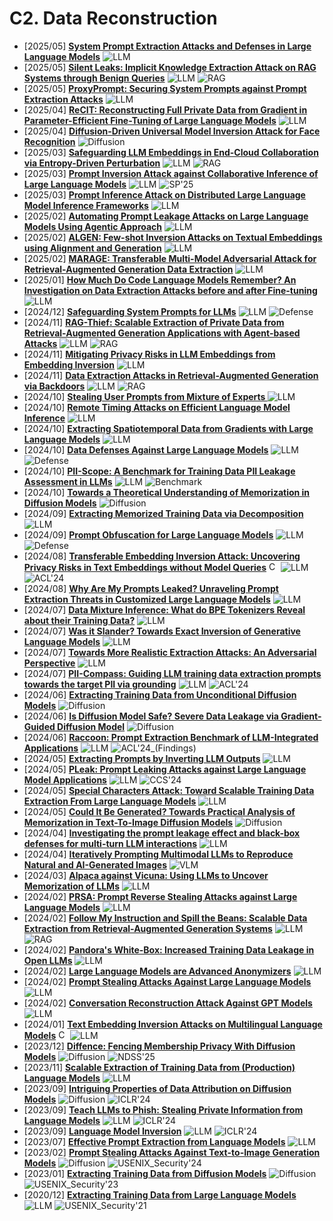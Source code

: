 # C2. Data Reconstruction
- [2025/05] **[System Prompt Extraction Attacks and Defenses in Large Language Models](https://arxiv.org/abs/2505.23817)** ![LLM](https://img.shields.io/badge/LLM-589cf4)
- [2025/05] **[Silent Leaks: Implicit Knowledge Extraction Attack on RAG Systems through Benign Queries](https://arxiv.org/abs/2505.15420)** ![LLM](https://img.shields.io/badge/LLM-589cf4) ![RAG](https://img.shields.io/badge/RAG-87b800)
- [2025/05] **[ProxyPrompt: Securing System Prompts against Prompt Extraction Attacks](https://arxiv.org/abs/2505.11459)** ![LLM](https://img.shields.io/badge/LLM-589cf4)
- [2025/04] **[ReCIT: Reconstructing Full Private Data from Gradient in Parameter-Efficient Fine-Tuning of Large Language Models](https://arxiv.org/abs/2504.20570)** ![LLM](https://img.shields.io/badge/LLM-589cf4)
- [2025/04] **[Diffusion-Driven Universal Model Inversion Attack for Face Recognition](https://arxiv.org/abs/2504.18015)** ![Diffusion](https://img.shields.io/badge/Diffusion-a99cf4)
- [2025/03] **[Safeguarding LLM Embeddings in End-Cloud Collaboration via Entropy-Driven Perturbation](https://arxiv.org/abs/2503.12896)** ![LLM](https://img.shields.io/badge/LLM-589cf4) ![RAG](https://img.shields.io/badge/RAG-87b800)
- [2025/03] **[Prompt Inversion Attack against Collaborative Inference of Large Language Models](https://arxiv.org/abs/2503.09022)** ![LLM](https://img.shields.io/badge/LLM-589cf4) ![SP'25](https://img.shields.io/badge/SP'25-f1b800)
- [2025/03] **[Prompt Inference Attack on Distributed Large Language Model Inference Frameworks](https://arxiv.org/abs/2503.09291)** ![LLM](https://img.shields.io/badge/LLM-589cf4)
- [2025/02] **[Automating Prompt Leakage Attacks on Large Language Models Using Agentic Approach](https://arxiv.org/abs/2502.12630)** ![LLM](https://img.shields.io/badge/LLM-589cf4)
- [2025/02] **[ALGEN: Few-shot Inversion Attacks on Textual Embeddings using Alignment and Generation](https://arxiv.org/abs/2502.11308)** ![LLM](https://img.shields.io/badge/LLM-589cf4)
- [2025/02] **[MARAGE: Transferable Multi-Model Adversarial Attack for Retrieval-Augmented Generation Data Extraction](https://arxiv.org/abs/2502.04360)** ![LLM](https://img.shields.io/badge/LLM-589cf4)
- [2025/01] **[How Much Do Code Language Models Remember? An Investigation on Data Extraction Attacks before and after Fine-tuning](https://arxiv.org/abs/2501.17501)** ![LLM](https://img.shields.io/badge/LLM-589cf4)
- [2024/12] **[Safeguarding System Prompts for LLMs](https://arxiv.org/abs/2412.13426)** ![LLM](https://img.shields.io/badge/LLM-589cf4) ![Defense](https://img.shields.io/badge/Defense-87b800)
- [2024/11] **[RAG-Thief: Scalable Extraction of Private Data from Retrieval-Augmented Generation Applications with Agent-based Attacks](https://arxiv.org/abs/2411.14110)** ![LLM](https://img.shields.io/badge/LLM-589cf4) ![RAG](https://img.shields.io/badge/RAG-87b800)
- [2024/11] **[Mitigating Privacy Risks in LLM Embeddings from Embedding Inversion](https://arxiv.org/abs/2411.05034)** ![LLM](https://img.shields.io/badge/LLM-589cf4)
- [2024/11] **[Data Extraction Attacks in Retrieval-Augmented Generation via Backdoors](https://arxiv.org/abs/2411.01705)** ![LLM](https://img.shields.io/badge/LLM-589cf4) ![RAG](https://img.shields.io/badge/RAG-87b800)
- [2024/10] **[Stealing User Prompts from Mixture of Experts ](https://arxiv.org/abs/2410.22884)** ![LLM](https://img.shields.io/badge/LLM-589cf4)
- [2024/10] **[Remote Timing Attacks on Efficient Language Model Inference](https://arxiv.org/abs/2410.17175)** ![LLM](https://img.shields.io/badge/LLM-589cf4)
- [2024/10] **[Extracting Spatiotemporal Data from Gradients with Large Language Models](https://arxiv.org/abs/2410.16121)** ![LLM](https://img.shields.io/badge/LLM-589cf4)
- [2024/10] **[Data Defenses Against Large Language Models](https://arxiv.org/abs/2410.13138)** ![LLM](https://img.shields.io/badge/LLM-589cf4) ![Defense](https://img.shields.io/badge/Defense-87b800)
- [2024/10] **[PII-Scope: A Benchmark for Training Data PII Leakage Assessment in LLMs](https://arxiv.org/abs/2410.06704)** ![LLM](https://img.shields.io/badge/LLM-589cf4) ![Benchmark](https://img.shields.io/badge/Benchmark-87b800)
- [2024/10] **[Towards a Theoretical Understanding of Memorization in Diffusion Models](https://arxiv.org/abs/2410.02467)** ![Diffusion](https://img.shields.io/badge/Diffusion-a99cf4)
- [2024/09] **[Extracting Memorized Training Data via Decomposition](https://arxiv.org/abs/2409.12367)** ![LLM](https://img.shields.io/badge/LLM-589cf4)
- [2024/09] **[Prompt Obfuscation for Large Language Models](https://arxiv.org/abs/2409.11026)** ![LLM](https://img.shields.io/badge/LLM-589cf4) ![Defense](https://img.shields.io/badge/Defense-87b800)
- [2024/08] **[Transferable Embedding Inversion Attack: Uncovering Privacy Risks in Text Embeddings without Model Queries](https://aclanthology.org/2024.acl-long.230/)** [<img src="https://github.com/FortAwesome/Font-Awesome/blob/6.x/svgs/brands/github.svg" alt="Code" width="15" height="15">](https://github.com/coffree0123/TEIA) ![LLM](https://img.shields.io/badge/LLM-589cf4) ![ACL'24](https://img.shields.io/badge/ACL'24-f1b800)
- [2024/08] **[Why Are My Prompts Leaked? Unraveling Prompt Extraction Threats in Customized Large Language Models](https://arxiv.org/abs/2408.02416)** ![LLM](https://img.shields.io/badge/LLM-589cf4)
- [2024/07] **[Data Mixture Inference: What do BPE Tokenizers Reveal about their Training Data?](https://arxiv.org/abs/2407.16607)** ![LLM](https://img.shields.io/badge/LLM-589cf4)
- [2024/07] **[Was it Slander? Towards Exact Inversion of Generative Language Models](https://arxiv.org/abs/2407.11059)** ![LLM](https://img.shields.io/badge/LLM-589cf4)
- [2024/07] **[Towards More Realistic Extraction Attacks: An Adversarial Perspective](https://arxiv.org/abs/2407.02596)** ![LLM](https://img.shields.io/badge/LLM-589cf4)
- [2024/07] **[PII-Compass: Guiding LLM training data extraction prompts towards the target PII via grounding](https://arxiv.org/abs/2407.02943)** ![LLM](https://img.shields.io/badge/LLM-589cf4) ![ACL'24](https://img.shields.io/badge/ACL'24-f1b800)
- [2024/06] **[Extracting Training Data from Unconditional Diffusion Models](https://arxiv.org/abs/2406.12752)** ![Diffusion](https://img.shields.io/badge/Diffusion-a99cf4)
- [2024/06] **[Is Diffusion Model Safe? Severe Data Leakage via Gradient-Guided Diffusion Model](https://arxiv.org/abs/2406.09484)** ![Diffusion](https://img.shields.io/badge/Diffusion-a99cf4)
- [2024/06] **[Raccoon: Prompt Extraction Benchmark of LLM-Integrated Applications](https://arxiv.org/abs/2406.06737)** ![LLM](https://img.shields.io/badge/LLM-589cf4) ![ACL'24_(Findings)](https://img.shields.io/badge/ACL'24_(Findings)-f1b800)
- [2024/05] **[Extracting Prompts by Inverting LLM Outputs](https://arxiv.org/abs/2405.15012)** ![LLM](https://img.shields.io/badge/LLM-589cf4)
- [2024/05] **[PLeak: Prompt Leaking Attacks against Large Language Model Applications](https://arxiv.org/abs/2405.06823)** ![LLM](https://img.shields.io/badge/LLM-589cf4) ![CCS'24](https://img.shields.io/badge/CCS'24-f1b800)
- [2024/05] **[Special Characters Attack: Toward Scalable Training Data Extraction From Large Language Models](https://arxiv.org/abs/2405.05990)** ![LLM](https://img.shields.io/badge/LLM-589cf4)
- [2024/05] **[Could It Be Generated? Towards Practical Analysis of Memorization in Text-To-Image Diffusion Models](https://arxiv.org/abs/2405.05846)** ![Diffusion](https://img.shields.io/badge/Diffusion-a99cf4)
- [2024/04] **[Investigating the prompt leakage effect and black-box defenses for multi-turn LLM interactions](https://arxiv.org/abs/2404.16251)** ![LLM](https://img.shields.io/badge/LLM-589cf4)
- [2024/04] **[Iteratively Prompting Multimodal LLMs to Reproduce Natural and AI-Generated Images](https://arxiv.org/abs/2404.13784)** ![VLM](https://img.shields.io/badge/VLM-c7688b)
- [2024/03] **[Alpaca against Vicuna: Using LLMs to Uncover Memorization of LLMs](https://arxiv.org/abs/2403.04801)** ![LLM](https://img.shields.io/badge/LLM-589cf4)
- [2024/02] **[PRSA: Prompt Reverse Stealing Attacks against Large Language Models](https://arxiv.org/abs/2402.19200)** ![LLM](https://img.shields.io/badge/LLM-589cf4)
- [2024/02] **[Follow My Instruction and Spill the Beans: Scalable Data Extraction from Retrieval-Augmented Generation Systems](https://arxiv.org/abs/2402.17840)** ![LLM](https://img.shields.io/badge/LLM-589cf4) ![RAG](https://img.shields.io/badge/RAG-87b800)
- [2024/02] **[Pandora's White-Box: Increased Training Data Leakage in Open LLMs](https://arxiv.org/abs/2402.17012)** ![LLM](https://img.shields.io/badge/LLM-589cf4)
- [2024/02] **[Large Language Models are Advanced Anonymizers](https://arxiv.org/abs/2402.13846)** ![LLM](https://img.shields.io/badge/LLM-589cf4)
- [2024/02] **[Prompt Stealing Attacks Against Large Language Models](https://arxiv.org/abs/2402.12959)** ![LLM](https://img.shields.io/badge/LLM-589cf4)
- [2024/02] **[Conversation Reconstruction Attack Against GPT Models ](https://arxiv.org/abs/2402.02987)** ![LLM](https://img.shields.io/badge/LLM-589cf4)
- [2024/01] **[Text Embedding Inversion Attacks on Multilingual Language Models](https://arxiv.org/abs/2401.12192)** [<img src="https://github.com/FortAwesome/Font-Awesome/blob/6.x/svgs/brands/github.svg" alt="Code" width="15" height="15">](https://huggingface.co/yiyic) ![LLM](https://img.shields.io/badge/LLM-589cf4)
- [2023/12] **[Diffence: Fencing Membership Privacy With Diffusion Models](https://arxiv.org/abs/2312.04692)** ![Diffusion](https://img.shields.io/badge/Diffusion-a99cf4) ![NDSS'25](https://img.shields.io/badge/NDSS'25-f1b800)
- [2023/11] **[Scalable Extraction of Training Data from (Production) Language Models](https://arxiv.org/abs/2311.17035)** ![LLM](https://img.shields.io/badge/LLM-589cf4)
- [2023/09] **[Intriguing Properties of Data Attribution on Diffusion Models](https://openreview.net/forum?id=vKViCoKGcB)** ![Diffusion](https://img.shields.io/badge/Diffusion-a99cf4) ![ICLR'24](https://img.shields.io/badge/ICLR'24-f1b800)
- [2023/09] **[Teach LLMs to Phish: Stealing Private Information from Language Models](https://openreview.net/forum?id=qo21ZlfNu6)** ![LLM](https://img.shields.io/badge/LLM-589cf4) ![ICLR'24](https://img.shields.io/badge/ICLR'24-f1b800)
- [2023/09] **[Language Model Inversion](https://arxiv.org/abs/2311.13647)** ![LLM](https://img.shields.io/badge/LLM-589cf4) ![ICLR'24](https://img.shields.io/badge/ICLR'24-f1b800)
- [2023/07] **[Effective Prompt Extraction from Language Models](https://arxiv.org/abs/2307.06865v3)** ![LLM](https://img.shields.io/badge/LLM-589cf4)
- [2023/02] **[Prompt Stealing Attacks Against Text-to-Image Generation Models](https://arxiv.org/abs/2302.09923)** ![Diffusion](https://img.shields.io/badge/Diffusion-a99cf4) ![USENIX_Security'24](https://img.shields.io/badge/USENIX_Security'24-f1b800)
- [2023/01] **[Extracting Training Data from Diffusion Models](https://arxiv.org/abs/2301.13188)** ![Diffusion](https://img.shields.io/badge/Diffusion-a99cf4) ![USENIX_Security'23](https://img.shields.io/badge/USENIX_Security'23-f1b800)
- [2020/12] **[Extracting Training Data from Large Language Models](https://arxiv.org/abs/2012.07805)** ![LLM](https://img.shields.io/badge/LLM-589cf4) ![USENIX_Security'21](https://img.shields.io/badge/USENIX_Security'21-f1b800)

